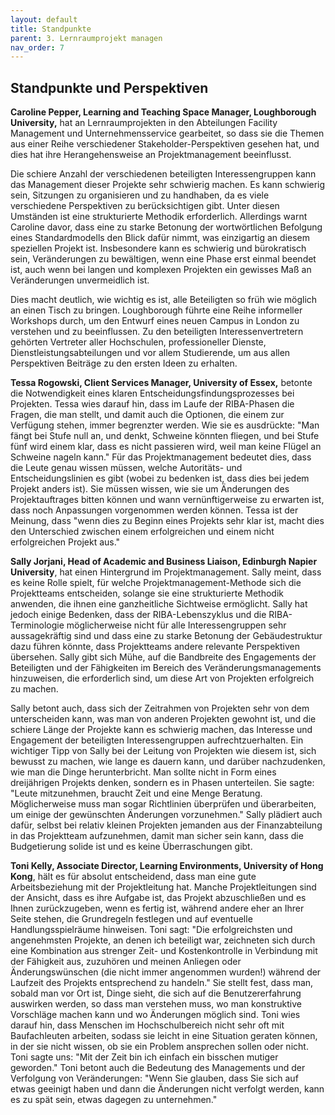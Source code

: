 ```yaml
---
layout: default
title: Standpunkte
parent: 3. Lernraumprojekt managen
nav_order: 7
---
```


## Standpunkte und Perspektiven
**Caroline Pepper, Learning and Teaching Space Manager, Loughborough
University,** hat an Lernraumprojekten in den Abteilungen Facility
Management und Unternehmensservice gearbeitet, so dass sie die Themen
aus einer Reihe verschiedener Stakeholder-Perspektiven gesehen hat, und
dies hat ihre Herangehensweise an Projektmanagement beeinflusst.

Die schiere Anzahl der verschiedenen beteiligten Interessengruppen kann
das Management dieser Projekte sehr schwierig machen. Es kann schwierig sein, Sitzungen zu organisieren und zu handhaben, da es viele
verschiedene Perspektiven zu berücksichtigen gibt. Unter diesen
Umständen ist eine strukturierte Methodik erforderlich. Allerdings warnt Caroline davor, dass eine zu starke Betonung der wortwörtlichen Befolgung
eines Standardmodells den Blick dafür nimmt, was einzigartig an
diesem speziellen Projekt ist. Insbesondere kann es schwierig und
bürokratisch sein, Veränderungen zu bewältigen, wenn eine Phase erst
einmal beendet ist, auch wenn bei langen und komplexen Projekten ein
gewisses Maß an Veränderungen unvermeidlich ist.

Dies macht deutlich, wie wichtig es ist, alle Beteiligten so früh wie
möglich an einen Tisch zu bringen. Loughborough führte eine Reihe
informeller Workshops durch, um den Entwurf eines neuen Campus in London
zu verstehen und zu beeinflussen. Zu den beteiligten
Interessenvertretern gehörten Vertreter aller Hochschulen,
professioneller Dienste, Dienstleistungsabteilungen und vor allem
Studierende, um aus allen Perspektiven Beiträge zu den ersten Ideen zu
erhalten.

**Tessa Rogowski, Client Services Manager, University of Essex,**
betonte die Notwendigkeit eines klaren Entscheidungsfindungsprozesses
bei Projekten. Tessa wies darauf hin, dass im Laufe der RIBA-Phasen die
Fragen, die man stellt, und damit auch die Optionen, die einem zur
Verfügung stehen, immer begrenzter werden. Wie sie es ausdrückte: "Man
fängt bei Stufe null an, und denkt, Schweine könnten fliegen, und bei
Stufe fünf wird einem klar, dass es nicht passieren wird, weil man keine
Flügel an Schweine nageln kann." Für das Projektmanagement bedeutet dies,
dass die Leute genau wissen müssen, welche Autoritäts- und
Entscheidungslinien es gibt (wobei zu bedenken ist, dass dies bei jedem
Projekt anders ist). Sie müssen wissen, wie sie um Änderungen des
Projektauftrages bitten können und wann vernünftigerweise zu erwarten
ist, dass noch Anpassungen vorgenommen werden können. Tessa ist der
Meinung, dass "wenn dies zu Beginn eines Projekts sehr klar ist, macht
dies den Unterschied zwischen einem erfolgreichen und einem nicht
erfolgreichen Projekt aus."

**Sally Jorjani, Head of Academic and Business Liaison, Edinburgh Napier
University**, hat einen Hintergrund im Projektmanagement. Sally meint,
dass es keine Rolle spielt, für welche Projektmanagement-Methode sich
die Projektteams entscheiden, solange sie eine strukturierte Methodik
anwenden, die ihnen eine ganzheitliche Sichtweise ermöglicht. Sally hat
jedoch einige Bedenken, dass der RIBA-Lebenszyklus und die
RIBA-Terminologie möglicherweise nicht für alle Interessengruppen sehr
aussagekräftig sind und dass eine zu starke Betonung der Gebäudestruktur
dazu führen könnte, dass Projektteams andere relevante Perspektiven
übersehen. Sally gibt sich Mühe, auf die Bandbreite des Engagements der
Beteiligten und der Fähigkeiten im Bereich des Veränderungsmanagements
hinzuweisen, die erforderlich sind, um diese Art von Projekten
erfolgreich zu machen.

Sally betont auch, dass sich der Zeitrahmen von Projekten sehr von dem
unterscheiden kann, was man von anderen Projekten gewohnt ist, und die
schiere Länge der Projekte kann es schwierig machen, das Interesse und
Engagement der beteiligten Interessengruppen aufrechtzuerhalten. Ein
wichtiger Tipp von Sally bei der Leitung von Projekten wie diesem ist,
sich bewusst zu machen, wie lange es dauern kann, und darüber
nachzudenken, wie man die Dinge herunterbricht. Man sollte nicht in Form
eines dreijährigen Projekts denken, sondern es in Phasen unterteilen.
Sie sagte: "Leute mitzunehmen, braucht Zeit und eine Menge Beratung.
Möglicherweise muss man sogar Richtlinien überprüfen und überarbeiten,
um einige der gewünschten Änderungen vorzunehmen." Sally plädiert auch
dafür, selbst bei relativ kleinen Projekten jemanden aus der
Finanzabteilung in das Projektteam aufzunehmen, damit man sicher sein
kann, dass die Budgetierung solide ist und es keine Überraschungen gibt.

**Toni Kelly, Associate Director, Learning Environments, University of
Hong Kong**, hält es für absolut entscheidend, dass man eine gute
Arbeitsbeziehung mit der Projektleitung hat. Manche Projektleitungen sind
der Ansicht, dass es ihre Aufgabe ist, das Projekt abzuschließen und es Ihnen
zurückzugeben, wenn es fertig ist, während andere eher an Ihrer Seite
stehen, die Grundregeln festlegen und auf eventuelle Handlungsspielräume
hinweisen. Toni sagt: "Die erfolgreichsten und angenehmsten Projekte, an
denen ich beteiligt war, zeichneten sich durch eine Kombination aus
strenger Zeit- und Kostenkontrolle in Verbindung mit der Fähigkeit aus,
zuzuhören und meinen Anliegen oder Änderungswünschen (die nicht immer
angenommen wurden!) während der Laufzeit des Projekts entsprechend zu
handeln." Sie stellt fest, dass man, sobald man vor Ort ist, Dinge sieht,
die sich auf die Benutzererfahrung auswirken werden, so dass man
verstehen muss, wo man konstruktive Vorschläge machen kann und wo
Änderungen möglich sind. Toni wies darauf hin, dass Menschen im
Hochschulbereich nicht sehr oft mit Baufachleuten arbeiten, sodass sie
leicht in eine Situation geraten können, in der sie nicht wissen, ob sie
ein Problem ansprechen sollen oder nicht. Toni sagte uns: "Mit der Zeit
bin ich einfach ein bisschen mutiger geworden." Toni betont auch die
Bedeutung des Managements und der Verfolgung von Veränderungen: "Wenn
Sie glauben, dass Sie sich auf etwas geeinigt haben und dann die
Änderungen nicht verfolgt werden, kann es zu spät sein, etwas dagegen zu
unternehmen."
